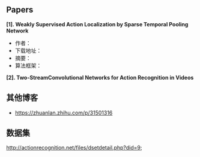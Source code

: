 ## Papers

**[1]. Weakly Supervised Action Localization by Sparse Temporal Pooling Network**
- 作者：
- 下载地址：
- 摘要：
- 算法框架：

**[2]. Two-StreamConvolutional Networks for Action Recognition in Videos**

## 其他博客
- https://zhuanlan.zhihu.com/p/31501316


## 数据集

http://actionrecognition.net/files/dsetdetail.php?did=9;
